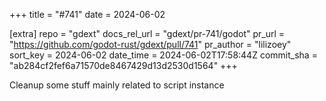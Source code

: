 +++
title = "#741"
date = 2024-06-02

[extra]
repo = "gdext"
docs_rel_url = "gdext/pr-741/godot"
pr_url = "https://github.com/godot-rust/gdext/pull/741"
pr_author = "lilizoey"
sort_key = 2024-06-02
date_time = 2024-06-02T17:58:44Z
commit_sha = "ab284cf2fef6a71570de8467429d13d2530d1564"
+++

Cleanup some stuff mainly related to script instance

